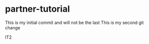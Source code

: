 # partner-tutorial
This is my initial commit and will not be the last
This is my second git change



IT2